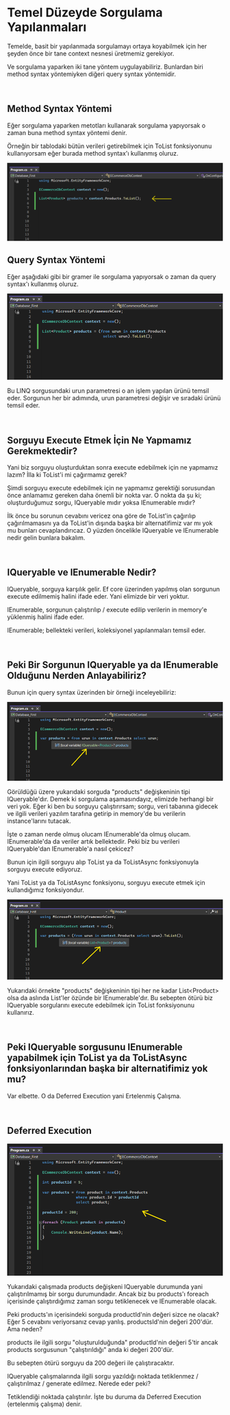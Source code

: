 # Temel Düzeyde Sorgulama Yapılanmaları
<p>
Temelde, basit bir yapılanmada sorgulamayı ortaya koyabilmek için her şeyden önce bir tane context nesnesi üretmemiz gerekiyor. 
</p>
<p>
Ve sorgulama yaparken iki tane yöntem uygulayabiliriz. Bunlardan biri method syntax yöntemiyken diğeri query syntax yöntemidir.
</p>
<br>

## Method Syntax Yöntemi
<p>
Eğer sorgulama yaparken metotları kullanarak sorgulama yapıyorsak o zaman buna method syntax yöntemi denir.
</p>
<p>
Örneğin bir tablodaki bütün verileri getirebilmek için ToList fonksiyonunu kullanıyorsam eğer burada method syntax'ı kullanmış oluruz.
</p>
<img src="../img/method-syntax.png">

<br>

## Query Syntax Yöntemi
<p>
Eğer aşağıdaki gibi bir gramer ile sorgulama yapıyorsak o zaman da query syntax'ı kullanmış oluruz.
</p>
<img src="../img/query syntax.png">
<p>
Bu LINQ sorgusundaki urun parametresi o an işlem yapılan ürünü temsil eder. Sorgunun her bir adımında, urun parametresi değişir ve sıradaki ürünü temsil eder.
</p>
<br>

## Sorguyu Execute Etmek İçin Ne Yapmamız Gerekmektedir?
<p>
Yani biz sorguyu oluşturduktan sonra execute edebilmek için ne yapmamız lazım? İlla ki ToList'i mi çağırmamız gerek?
</p>
<p>
Şimdi sorguyu execute edebilmek için ne yapmamız gerektiği sorusundan önce anlamamız gereken daha önemli bir nokta var. O nokta da şu ki; oluşturduğumuz sorgu, IQueryable mıdır yoksa IEnumerable mıdır?
</p>
<p>
İlk önce bu sorunun cevabını vericez ona göre de ToList'in çağırılıp çağırılmamasını ya da ToList'in dışında başka bir alternatifimiz var mı yok mu bunları cevaplandırıcaz. O yüzden öncelikle IQueryable ve IEnumerable nedir gelin bunlara bakalım.
</p>
<br>

## IQueryable ve IEnumerable Nedir?
<p>
IQueryable, sorguya karşılık gelir. Ef core üzerinden yapılmış olan sorgunun execute edilmemiş halini ifade eder. Yani elimizde bir veri yoktur.
</p>
<p>
IEnumerable, sorgunun çalıştırılıp / execute edilip verilerin in memory'e yüklenmiş halini ifade eder. 
</p>
<p>
IEnumerable; bellekteki verileri, koleksiyonel yapılanmaları temsil eder.
</p>
<br>

## Peki Bir Sorgunun IQueryable ya da IEnumerable Olduğunu Nerden Anlayabiliriz?    
<p>
Bunun için query syntax üzerinden bir örneği inceleyebiliriz:
</p>
<img src="../img/iqueryable.png">

<br>
<p>
Görüldüğü üzere yukarıdaki sorguda "products" değişkeninin tipi IQueryable'dır. Demek ki sorgulama aşamasındayız, elimizde herhangi bir veri yok. Eğer ki ben bu sorguyu çalıştırırsam; sorgu, veri tabanına gidecek ve ilgili verileri yazılım tarafına getirip in memory'de bu verilerin instance'larını tutacak. 
</p>
<p>
İşte o zaman nerde olmuş olucam IEnumerable'da olmuş olucam. IEnumerable'da da veriler artık bellektedir. Peki biz bu verileri IQueryable'dan IEnumerable'a nasıl çekicez?
</p>
<p>
Bunun için ilgili sorguyu alıp ToList ya da ToListAsync fonksiyonuyla sorguyu execute ediyoruz.
</p>
<p>
Yani ToList ya da ToListAsync fonksiyonu, sorguyu execute etmek için kullandığımız fonksiyondur.
</p>
<img src="../img/ienumerable.png">

<br>
<p>
Yukarıdaki örnekte "products" değişkeninin tipi her ne kadar List&lt;Product&gt; olsa da aslında List'ler özünde bir IEnumerable'dır. Bu sebepten ötürü biz IQueryable sorgularını execute edebilmek için ToList fonksiyonunu kullanırız. 
</p>
<br>
<h2>
Peki IQueryable sorgusunu IEnumerable yapabilmek için ToList ya da ToListAsync fonksiyonlarından başka bir alternatifimiz yok mu? 
</h2>
<p>
Var elbette. O da Deferred Execution yani Ertelenmiş Çalışma.
</p>
<br>

## Deferred Execution
<img src="../img/deferred-execution.png">

<br>
<p>
Yukarıdaki çalışmada products değişkeni IQueryable durumunda yani çalıştırılmamış bir sorgu durumundadır. Ancak biz bu products'ı foreach içerisinde çalıştırdığımız zaman sorgu tetiklenecek ve IEnumerable olacak.  
</p>
<p>
Peki products'ın içerisindeki sorguda productId'nin değeri sizce ne olacak? Eğer 5 cevabını veriyorsanız cevap yanlış. productsId'nin değeri 200'dür. Ama neden?
</p>
<p>
products ile ilgili sorgu "oluşturulduğunda" productId'nin değeri 5'tir ancak products sorgusunun "çalıştırıldığı" anda ki değeri 200'dür.
</p>
<p>
Bu sebepten ötürü sorguyu da 200 değeri ile çalıştıracaktır.
</p>
<p>
IQueryable çalışmalarında ilgili sorgu yazıldığı noktada tetiklenmez / çalıştırılmaz / generate edilmez. Nerede eder peki?
</p>
<p>
Tetiklendiği noktada çalıştırılır. İşte bu duruma da Deferred Execution (ertelenmiş çalışma) denir.
</p>






